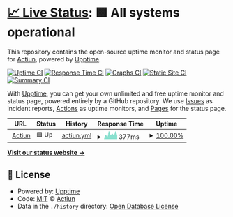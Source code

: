 # [📈 Live Status](https://status.actiun.com): <!--live status--> **🟩 All systems operational**

This repository contains the open-source uptime monitor and status page for [Actiun](https://www.actiun.com), powered by [Upptime](https://github.com/upptime/upptime).

[![Uptime CI](https://github.com/actiun/actiun-status/workflows/Uptime%20CI/badge.svg)](https://github.com/actiun/actiun-status/actions?query=workflow%3A%22Uptime+CI%22)
[![Response Time CI](https://github.com/actiun/actiun-status/workflows/Response%20Time%20CI/badge.svg)](https://github.com/actiun/actiun-status/actions?query=workflow%3A%22Response+Time+CI%22)
[![Graphs CI](https://github.com/actiun/actiun-status/workflows/Graphs%20CI/badge.svg)](https://github.com/actiun/actiun-status/actions?query=workflow%3A%22Graphs+CI%22)
[![Static Site CI](https://github.com/actiun/actiun-status/workflows/Static%20Site%20CI/badge.svg)](https://github.com/actiun/actiun-status/actions?query=workflow%3A%22Static+Site+CI%22)
[![Summary CI](https://github.com/actiun/actiun-status/workflows/Summary%20CI/badge.svg)](https://github.com/actiun/actiun-status/actions?query=workflow%3A%22Summary+CI%22)

With [Upptime](https://upptime.js.org), you can get your own unlimited and free uptime monitor and status page, powered entirely by a GitHub repository. We use [Issues](https://github.com/actiun/actiun-status/issues) as incident reports, [Actions](https://github.com/actiun/actiun-status/actions) as uptime monitors, and [Pages](https://status.actiun.com) for the status page.

<!--start: status pages-->
<!-- This summary is generated by Upptime (https://github.com/upptime/upptime) -->
<!-- Do not edit this manually, your changes will be overwritten -->
<!-- prettier-ignore -->
| URL | Status | History | Response Time | Uptime |
| --- | ------ | ------- | ------------- | ------ |
| <img alt="" src="https://raw.githubusercontent.com/actiun/actiun-status/master/assets/actiun-favicon.ico" height="13"> [Actiun](https://app.actiun.com) | 🟩 Up | [actiun.yml](https://github.com/Actiun/actiun-status/commits/HEAD/history/actiun.yml) | <details><summary><img alt="Response time graph" src="./graphs/actiun/response-time-week.png" height="20"> 377ms</summary><br><a href="https://status.actiun.com/history/actiun"><img alt="Response time 809" src="https://img.shields.io/endpoint?url=https%3A%2F%2Fraw.githubusercontent.com%2FActiun%2Factiun-status%2FHEAD%2Fapi%2Factiun%2Fresponse-time.json"></a><br><a href="https://status.actiun.com/history/actiun"><img alt="24-hour response time 326" src="https://img.shields.io/endpoint?url=https%3A%2F%2Fraw.githubusercontent.com%2FActiun%2Factiun-status%2FHEAD%2Fapi%2Factiun%2Fresponse-time-day.json"></a><br><a href="https://status.actiun.com/history/actiun"><img alt="7-day response time 377" src="https://img.shields.io/endpoint?url=https%3A%2F%2Fraw.githubusercontent.com%2FActiun%2Factiun-status%2FHEAD%2Fapi%2Factiun%2Fresponse-time-week.json"></a><br><a href="https://status.actiun.com/history/actiun"><img alt="30-day response time 568" src="https://img.shields.io/endpoint?url=https%3A%2F%2Fraw.githubusercontent.com%2FActiun%2Factiun-status%2FHEAD%2Fapi%2Factiun%2Fresponse-time-month.json"></a><br><a href="https://status.actiun.com/history/actiun"><img alt="1-year response time 790" src="https://img.shields.io/endpoint?url=https%3A%2F%2Fraw.githubusercontent.com%2FActiun%2Factiun-status%2FHEAD%2Fapi%2Factiun%2Fresponse-time-year.json"></a></details> | <details><summary><a href="https://status.actiun.com/history/actiun">100.00%</a></summary><a href="https://status.actiun.com/history/actiun"><img alt="All-time uptime 99.92%" src="https://img.shields.io/endpoint?url=https%3A%2F%2Fraw.githubusercontent.com%2FActiun%2Factiun-status%2FHEAD%2Fapi%2Factiun%2Fuptime.json"></a><br><a href="https://status.actiun.com/history/actiun"><img alt="24-hour uptime 100.00%" src="https://img.shields.io/endpoint?url=https%3A%2F%2Fraw.githubusercontent.com%2FActiun%2Factiun-status%2FHEAD%2Fapi%2Factiun%2Fuptime-day.json"></a><br><a href="https://status.actiun.com/history/actiun"><img alt="7-day uptime 100.00%" src="https://img.shields.io/endpoint?url=https%3A%2F%2Fraw.githubusercontent.com%2FActiun%2Factiun-status%2FHEAD%2Fapi%2Factiun%2Fuptime-week.json"></a><br><a href="https://status.actiun.com/history/actiun"><img alt="30-day uptime 100.00%" src="https://img.shields.io/endpoint?url=https%3A%2F%2Fraw.githubusercontent.com%2FActiun%2Factiun-status%2FHEAD%2Fapi%2Factiun%2Fuptime-month.json"></a><br><a href="https://status.actiun.com/history/actiun"><img alt="1-year uptime 99.91%" src="https://img.shields.io/endpoint?url=https%3A%2F%2Fraw.githubusercontent.com%2FActiun%2Factiun-status%2FHEAD%2Fapi%2Factiun%2Fuptime-year.json"></a></details>

<!--end: status pages-->

[**Visit our status website →**](https://status.actiun.com)

## 📄 License

- Powered by: [Upptime](https://github.com/upptime/upptime)
- Code: [MIT](./LICENSE) © [Actiun](https://www.actiun.com)
- Data in the `./history` directory: [Open Database License](https://opendatacommons.org/licenses/odbl/1-0/)
